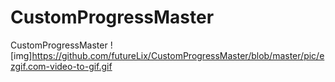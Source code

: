 # CustomProgressMaster
CustomProgressMaster
![img]https://github.com/futureLix/CustomProgressMaster/blob/master/pic/ezgif.com-video-to-gif.gif
      
